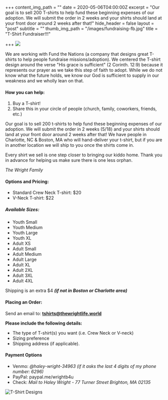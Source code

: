 +++
content_img_path = ""
date = 2020-05-06T04:00:00Z
excerpt = "Our goal is to sell 200 T-shirts to help fund these beginning expenses of our adoption. We will submit the order in 2 weeks and your shirts should land at your front door around 2 weeks after that!"
hide_header = false
layout = "post"
subtitle = ""
thumb_img_path = "/images/fundraising-fb.jpg"
title = "T-Shirt Fundraiser!!!"

+++
![](/images/fundraising-fb.jpg)

We are working with Fund the Nations (a company that designs great T-shirts to help people fundraise missions/adoption). We centered the T-shirt design around the verse "His grace is sufficient" (2 Corinth. 12:9) because it represents our prayer as we take this step of faith to adopt. While we do not know what the future holds, we know our God is sufficient to supply in our weakness and we wholly lean on that.

#### **How you can help:**

1. Buy a T-shirt!
2. Share this in your circle of people (church, family, coworkers, friends, etc.)

Our goal is to sell 200 t-shirts to help fund these beginning expenses of our adoption.  We will submit the order in 2 weeks (5/18) and your shirts should land at your front door around 2 weeks after that! We have people in Charlotte, NC & Boston, MA who will hand-deliver your t-shirt, but if you are in another location we will ship to you once the shirts come in.

Every shirt we sell is one step closer to bringing our kiddo home. Thank you in advance for helping us make sure there is one less orphan.

_The Wright Family_

#### **Options and Pricing**:

* Standard Crew Neck T-shirt: $20
* V-Neck T-shirt: $22

##### Available Sizes:

* Youth Small
* Youth Medium
* Youth Large
* Youth XL
* Adult XS
* Adult Small
* Adult Medium
* Adult Large
* Adult XL
* Adult 2XL
* Adult 3XL
* Adult 4XL

Shipping is an extra $4 **_(if not in Boston or Charlotte area)_**

#### Placing an Order:

Send an email to: [**tshirts@thewrightlife.world**](mailto:tshirts@thewrightlife.world "tshirts@thewrightlife.world")

**Please include the following details:**

* The type of T-shirt(s) you want (i.e. Crew Neck or V-neck)
* Sizing preference
* Shipping address (if applicable).

#### Payment Options

* Venmo: _@haley-wright-34963 (if it asks the last 4 digits of my phone number: 6296)_
* PayPal:  paypal.me/wrightb4u
* Check: _Mail to Haley Wright - 77 Turner Street Brighton, MA 02135_

![](/images/8500136260398777912-1.jpg "T-Shirt Designs")